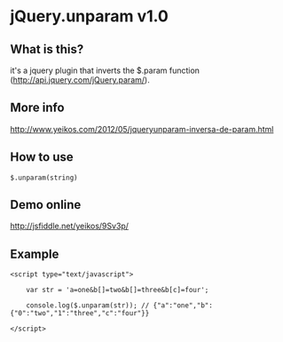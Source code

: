jQuery.unparam v1.0
==================================================

What is this?
--------------------------------------

it's a jquery plugin that inverts the $.param function (http://api.jquery.com/jQuery.param/).

More info
--------------------------------------

http://www.yeikos.com/2012/05/jqueryunparam-inversa-de-param.html

How to use
--------------------------------------

	$.unparam(string)

Demo online
--------------------------------------

http://jsfiddle.net/yeikos/9Sv3p/

Example
--------------------------------------

	<script type="text/javascript">

		var str = 'a=one&b[]=two&b[]=three&b[c]=four';

		console.log($.unparam(str)); // {"a":"one","b":{"0":"two","1":"three","c":"four"}}
		
	</script>